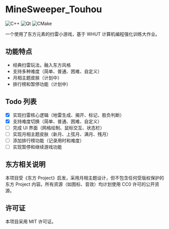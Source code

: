 # MineSweeper_Touhou

![C++](https://img.shields.io/badge/language-C++20-blue.svg)
![Qt](https://img.shields.io/badge/framework-Qt6.8-green.svg)
![CMake](https://img.shields.io/badge/build-CMake-orange.svg)

一个使用了东方元素的扫雷小游戏，基于 WHUT 计算机编程强化训练大作业。

## 功能特点

- 经典扫雷玩法，融入东方风格
- 支持多种难度（简单、普通、困难、自定义）
- 月相主题皮肤（计划中）
- 排行榜和暂停功能（计划中）

## Todo 列表

- [x] 实现扫雷核心逻辑（地雷生成、揭开、标记、胜负判断）
- [x] 支持难度切换（简单、普通、困难、自定义）
- [ ] 完成 UI 界面（网格绘制、鼠标交互、状态栏）
- [ ] 实现月相主题皮肤（新月、上弦月、满月、残月）
- [ ] 添加排行榜功能（记录用时和难度）
- [ ] 实现暂停和继续游戏功能

## 东方相关说明

本项目受《东方 Project》启发，采用月相主题设计，但不包含任何受版权保护的东方 Project 内容。所有资源（如图标、音效）均计划使用 CC0 许可的公开资源。

## 许可证

本项目采用 MIT 许可证。

